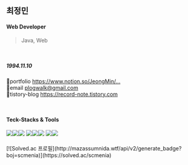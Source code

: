 <h2>최정민</h2>

<h4>Web Developer</h4>
<blockquote>Java, Web</blockquote><br>

<p style="font-size:05px">
<h5>1994.11.10</h5>
🌟portfolio <a href="https://www.notion.so/c3512578e71c49f592a6aa9f41373c73">https://www.notion.so/JeongMin/...</a><br>
🌟email <a href="mailto:plogwalk@gmail.com">plogwalk@gmail.com</a><br>
🌟tistory-blog <a href="https://record-note.tistory.com">https://record-note.tistory.com</a><br>
</p><br>
<!--<a href="https://record-note.tistory.com"><img src="https://img.shields.io/badge/Tistory-000000?style=flat&logo=Tistory&logoColor=white"/></a><a href="#" rel="nofollow"><img src="https://img.shields.io/badge/Notion-ffffff?style=flat&logo=Notion&logoColor=black"/></a>-->

<!--<ul>
  <li></li>
</ul>    -->


<h4>Teck-Stacks & Tools</h4>

<img src="https://img.shields.io/badge/Java-007396?style=flat&logo=OpenJDK&logoColor=white"/><img src="https://img.shields.io/badge/Oracle-F80000?style=flat&logo=Oracle&logoColor=white"/><img src="https://img.shields.io/badge/Spring-6DB33F?style=flat&logo=Spring&logoColor=white"/>
<img src="https://img.shields.io/badge/HTML-E34F26?style=flat&logo=HTML5&logoColor=white"/><img src="https://img.shields.io/badge/CSS-1572B6?style=flat&logo=CSS3&logoColor=white"/><img src="https://img.shields.io/badge/JavaScript-F7DF1E?style=flat&logo=JavaScript&logoColor=white"/>
<img src="https://img.shields.io/badge/GitHub-181717?style=flat&logo=GitHub&logoColor=white"/><img src="https://img.shields.io/badge/Eclipse-2C2255?style=flat&logo=Eclipse IDE&logoColor=white"/>


<h4></h4>
[![Solved.ac
프로필](http://mazassumnida.wtf/api/v2/generate_badge?boj=scmenia)](https://solved.ac/scmenia)


<!--[![Top Langs](https://github-readme-stats.vercel.app/api/top-langs/?username=CJM-94&layout=compact)](https://github.com/CJM-94/github-readme-stats)
![Anurag's GitHub stats](https://github-readme-stats.vercel.app/api?username=CJM-94&show_icons=true&theme=transparent)-->

<!---
CJM-94/CJM-94 is a ✨ special ✨ repository because its `README.md` (this file) appears on your GitHub profile.
You can click the Preview link to take a look at your changes.
--->
